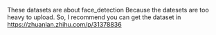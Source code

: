 These datasets are about face_detection 
Because the datesets are too heavy to upload.
So, I recommend you can get the dataset in https://zhuanlan.zhihu.com/p/31378836 

